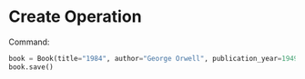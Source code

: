 # Create Operation

Command:
```python
book = Book(title="1984", author="George Orwell", publication_year=1949)
book.save()
